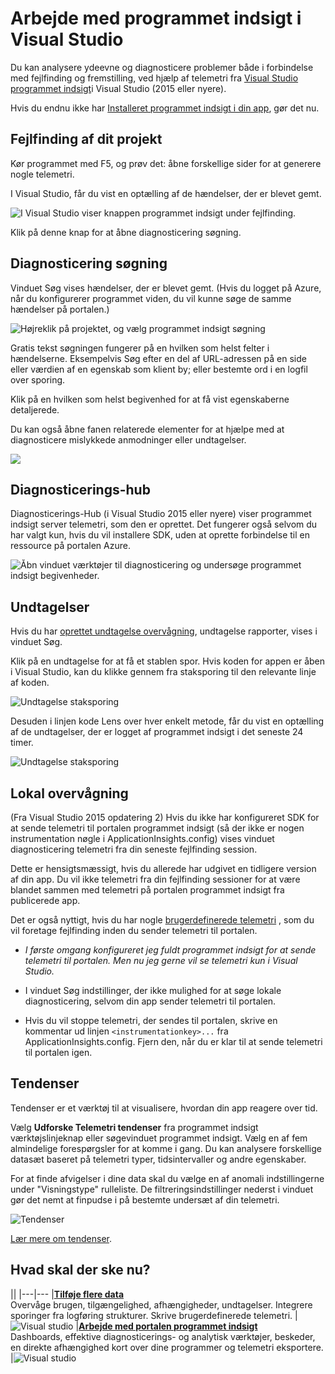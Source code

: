 <properties 
    pageTitle="Arbejde med programmet indsigt i Visual Studio" 
    description="Analyse af ydeevnen og diagnosticering under fejlfinding og fremstilling." 
    services="application-insights" 
    documentationCenter=".net"
    authors="alancameronwills" 
    manager="douge"/>

<tags 
    ms.service="application-insights" 
    ms.workload="tbd" 
    ms.tgt_pltfrm="ibiza" 
    ms.devlang="na" 
    ms.topic="get-started-article" 
    ms.date="06/21/2016" 
    ms.author="awills"/>


# <a name="working-with-application-insights-in-visual-studio"></a>Arbejde med programmet indsigt i Visual Studio

Du kan analysere ydeevne og diagnosticere problemer både i forbindelse med fejlfinding og fremstilling, ved hjælp af telemetri fra [Visual Studio programmet indsigt](app-insights-overview.md)i Visual Studio (2015 eller nyere).

Hvis du endnu ikke har [Installeret programmet indsigt i din app](app-insights-asp-net.md), gør det nu.

## <a name="run"></a>Fejlfinding af dit projekt

Kør programmet med F5, og prøv det: åbne forskellige sider for at generere nogle telemetri.

I Visual Studio, får du vist en optælling af de hændelser, der er blevet gemt.

![I Visual Studio viser knappen programmet indsigt under fejlfinding.](./media/app-insights-visual-studio/appinsights-09eventcount.png)

Klik på denne knap for at åbne diagnosticering søgning. 



## <a name="diagnostic-search"></a>Diagnosticering søgning

Vinduet Søg vises hændelser, der er blevet gemt. (Hvis du logget på Azure, når du konfigurerer programmet viden, du vil kunne søge de samme hændelser på portalen.)

![Højreklik på projektet, og vælg programmet indsigt søgning](./media/app-insights-visual-studio/34.png)

Gratis tekst søgningen fungerer på en hvilken som helst felter i hændelserne. Eksempelvis Søg efter en del af URL-adressen på en side eller værdien af en egenskab som klient by; eller bestemte ord i en logfil over sporing.

Klik på en hvilken som helst begivenhed for at få vist egenskaberne detaljerede.

Du kan også åbne fanen relaterede elementer for at hjælpe med at diagnosticere mislykkede anmodninger eller undtagelser.


![](./media/app-insights-visual-studio/41.png)



## <a name="diagnostics-hub"></a>Diagnosticerings-hub

Diagnosticerings-Hub (i Visual Studio 2015 eller nyere) viser programmet indsigt server telemetri, som den er oprettet. Det fungerer også selvom du har valgt kun, hvis du vil installere SDK, uden at oprette forbindelse til en ressource på portalen Azure.

![Åbn vinduet værktøjer til diagnosticering og undersøge programmet indsigt begivenheder.](./media/app-insights-visual-studio/31.png)


## <a name="exceptions"></a>Undtagelser

Hvis du har [oprettet undtagelse overvågning](app-insights-asp-net-exceptions.md), undtagelse rapporter, vises i vinduet Søg. 

Klik på en undtagelse for at få et stablen spor. Hvis koden for appen er åben i Visual Studio, kan du klikke gennem fra staksporing til den relevante linje af koden.


![Undtagelse staksporing](./media/app-insights-visual-studio/17.png)

Desuden i linjen kode Lens over hver enkelt metode, får du vist en optælling af de undtagelser, der er logget af programmet indsigt i det seneste 24 timer.

![Undtagelse staksporing](./media/app-insights-visual-studio/21.png)


## <a name="local-monitoring"></a>Lokal overvågning



(Fra Visual Studio 2015 opdatering 2) Hvis du ikke har konfigureret SDK for at sende telemetri til portalen programmet indsigt (så der ikke er nogen instrumentation nøgle i ApplicationInsights.config) vises vinduet diagnosticering telemetri fra din seneste fejlfinding session. 

Dette er hensigtsmæssigt, hvis du allerede har udgivet en tidligere version af din app. Du vil ikke telemetri fra din fejlfinding sessioner for at være blandet sammen med telemetri på portalen programmet indsigt fra publicerede app.

Det er også nyttigt, hvis du har nogle [brugerdefinerede telemetri](app-insights-api-custom-events-metrics.md) , som du vil foretage fejlfinding inden du sender telemetri til portalen.


* *I første omgang konfigureret jeg fuldt programmet indsigt for at sende telemetri til portalen. Men nu jeg gerne vil se telemetri kun i Visual Studio.*

 * I vinduet Søg indstillinger, der ikke mulighed for at søge lokale diagnosticering, selvom din app sender telemetri til portalen.
 * Hvis du vil stoppe telemetri, der sendes til portalen, skrive en kommentar ud linjen `<instrumentationkey>...` fra ApplicationInsights.config. Fjern den, når du er klar til at sende telemetri til portalen igen.

## <a name="trends"></a>Tendenser

Tendenser er et værktøj til at visualisere, hvordan din app reagere over tid. 

Vælg **Udforske Telemetri tendenser** fra programmet indsigt værktøjslinjeknap eller søgevinduet programmet indsigt. Vælg en af fem almindelige forespørgsler for at komme i gang. Du kan analysere forskellige datasæt baseret på telemetri typer, tidsintervaller og andre egenskaber. 

For at finde afvigelser i dine data skal du vælge en af anomali indstillingerne under "Visningstype" rulleliste. De filtreringsindstillinger nederst i vinduet gør det nemt at finpudse i på bestemte undersæt af din telemetri.

![Tendenser](./media/app-insights-visual-studio/51.png)

[Lær mere om tendenser](app-insights-visual-studio-trends.md).

## <a name="whats-next"></a>Hvad skal der ske nu?

||
|---|---
|**[Tilføje flere data](app-insights-asp-net-more.md)**<br/>Overvåge brugen, tilgængelighed, afhængigheder, undtagelser. Integrere sporinger fra logføring strukturer. Skrive brugerdefinerede telemetri. | ![Visual studio](./media/app-insights-visual-studio/64.png)
|**[Arbejde med portalen programmet indsigt](app-insights-dashboards.md)**<br/>Dashboards, effektive diagnosticerings- og analytisk værktøjer, beskeder, en direkte afhængighed kort over dine programmer og telemetri eksportere. |![Visual studio](./media/app-insights-visual-studio/62.png)


 

